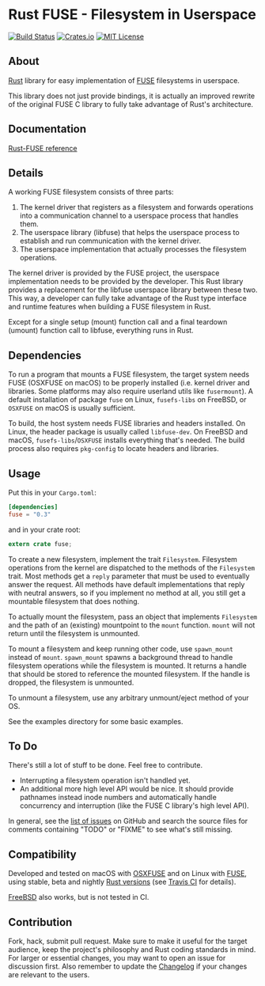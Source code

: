 # Rust FUSE - Filesystem in Userspace

[![Build Status](https://travis-ci.org/zargony/rust-fuse.svg?branch=master)](https://travis-ci.org/zargony/rust-fuse)
[![Crates.io](https://img.shields.io/crates/v/fuse.svg)](https://crates.io/crates/fuse)
[![MIT License](https://img.shields.io/badge/license-MIT-blue.svg)](https://github.com/zargony/rust-fuse/blob/master/LICENSE.md)

## About

[Rust](http://rust-lang.org/) library for easy implementation of [FUSE](http://osxfuse.github.io) filesystems in userspace.

This library does not just provide bindings, it is actually an improved rewrite of the original FUSE C library to fully take advantage of Rust's architecture.

## Documentation

[Rust-FUSE reference](https://docs.rs/fuse)

## Details

A working FUSE filesystem consists of three parts:

1. The kernel driver that registers as a filesystem and forwards operations into a communication channel to a userspace process that handles them.
1. The userspace library (libfuse) that helps the userspace process to establish and run communication with the kernel driver.
1. The userspace implementation that actually processes the filesystem operations.

The kernel driver is provided by the FUSE project, the userspace implementation needs to be provided by the developer. This Rust library provides a replacement for the libfuse userspace library between these two. This way, a developer can fully take advantage of the Rust type interface and runtime features when building a FUSE filesystem in Rust.

Except for a single setup (mount) function call and a final teardown (umount) function call to libfuse, everything runs in Rust.

## Dependencies

To run a program that mounts a FUSE filesystem, the target system needs FUSE (OSXFUSE on macOS) to be properly installed (i.e. kernel driver and libraries. Some platforms may also require userland utils like `fusermount`). A default installation of package `fuse` on Linux, `fusefs-libs` on FreeBSD, or `OSXFUSE` on macOS is usually sufficient.

To build, the host system needs FUSE libraries and headers installed. On Linux, the header package is usually called `libfuse-dev`. On FreeBSD and macOS, `fusefs-libs`/`OSXFUSE` installs everything that's needed. The build process also requires `pkg-config` to locate headers and libraries.

## Usage

Put this in your `Cargo.toml`:

```toml
[dependencies]
fuse = "0.3"
```

and in your crate root:

```rust
extern crate fuse;
```

To create a new filesystem, implement the trait `Filesystem`. Filesystem operations from the kernel are dispatched to the methods of the `Filesystem` trait. Most methods get a `reply` parameter that must be used to eventually answer the request. All methods have default implementations that reply with neutral answers, so if you implement no method at all, you still get a mountable filesystem that does nothing.

To actually mount the filesystem, pass an object that implements `Filesystem` and the path of an (existing) mountpoint to the `mount` function. `mount` will not return until the filesystem is unmounted.

To mount a filesystem and keep running other code, use `spawn_mount` instead of `mount`. `spawn_mount` spawns a background thread to handle filesystem operations while the filesystem is mounted. It returns a handle that should be stored to reference the mounted filesystem. If the handle is dropped, the filesystem is unmounted.

To unmount a filesystem, use any arbitrary unmount/eject method of your OS.

See the examples directory for some basic examples.

## To Do

There's still a lot of stuff to be done. Feel free to contribute.

- Interrupting a filesystem operation isn't handled yet.
- An additional more high level API would be nice. It should provide pathnames instead inode numbers and automatically handle concurrency and interruption (like the FUSE C library's high level API).

In general, see the [list of issues](https://github.com/zargony/rust-fuse/issues) on GitHub and search the source files for comments containing "TODO" or "FIXME" to see what's still missing.

## Compatibility

Developed and tested on macOS with [OSXFUSE](http://osxfuse.github.io) and on Linux with [FUSE](http://fuse.sourceforge.net), using stable, beta and nightly [Rust versions](http://www.rust-lang.org/install.html) (see [Travis CI](https://travis-ci.org/zargony/rust-fuse) for details).

[FreeBSD](https://wiki.freebsd.org/FuseFilesystem) also works, but is not tested in CI.

## Contribution

Fork, hack, submit pull request. Make sure to make it useful for the target audience, keep the project's philosophy and Rust coding standards in mind. For larger or essential changes, you may want to open an issue for discussion first. Also remember to update the [Changelog](https://keepachangelog.com/en/1.0.0/) if your changes are relevant to the users.
